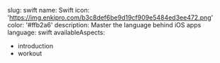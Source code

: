 slug: swift
name: Swift
icon: 'https://img.enkipro.com/b3c8def6be9d19cf909e5484ed3ee472.png'
color: '#ffb2a6'
description: Master the language behind iOS apps
language: swift
availableAspects:
  - introduction
  - workout
